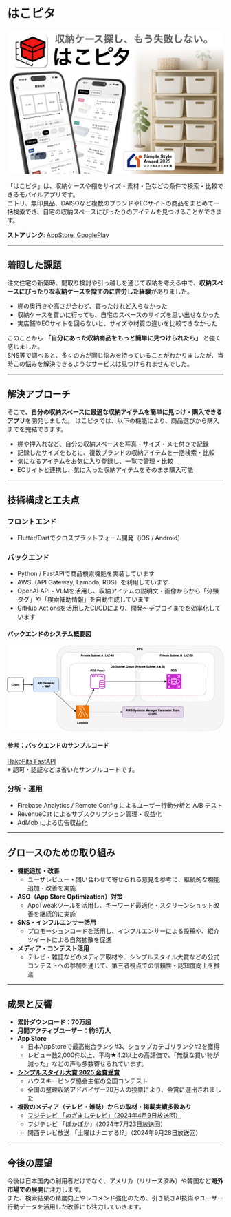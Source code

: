 # はこピタ

![link](assets/hakopita_image.png)
<!-- <img src="assets/hakopita_image.png" alt="はこピタアプリの画像" width="800"> -->

「はこピタ」は、収納ケースや棚をサイズ・素材・色などの条件で検索・比較できるモバイルアプリです。  
ニトリ、無印良品、DAISOなど複数のブランドやECサイトの商品をまとめて一括検索でき、自宅の収納スペースにぴったりのアイテムを見つけることができます。

**ストアリンク**: [AppStore](https://apps.apple.com/jp/app/id1644135792), [GooglePlay](https://play.google.com/store/apps/details?id=net.ddns.rtapps.hako_pita)

---

## 着眼した課題

注文住宅の新築時、間取り検討や引っ越しを通じて収納を考える中で、**収納スペースにぴったりな収納ケースを探すのに苦労した経験**がありました。
- 棚の奥行きや高さが合わず、買ったけれど入らなかった
- 収納ケースを買いに行っても、自宅のスペースのサイズを思い出せなかった
- 実店舗やECサイトを回らないと、サイズや材質の違いを比較できなかった

このことから **「自分にあった収納商品をもっと簡単に見つけられたら」** と強く感じました。  
SNS等で調べると、多くの方が同じ悩みを持っていることがわかりましたが、当時この悩みを解決できるようなサービスは見つけられませんでした。  

---

## 解決アプローチ

そこで、**自分の収納スペースに最適な収納アイテムを簡単に見つけ・購入できるアプリ**を開発しました。
はこピタでは、以下の機能により、商品選びから購入までを完結できます。
- 棚や押入れなど、自分の収納スペースを写真・サイズ・メモ付きで記録
- 記録したサイズをもとに、複数ブランドの収納アイテムを一括検索・比較
- 気になるアイテムをお気に入り登録し、一覧で管理・比較
- ECサイトと連携し、気に入った収納アイテムをそのまま購入可能

---

## 技術構成と工夫点

### フロントエンド
- Flutter/Dartでクロスプラットフォーム開発（iOS / Android）

### バックエンド
- Python / FastAPIで商品検索機能を実装しています
- AWS（API Gateway, Lambda, RDS）を利用しています
- OpenAI API・VLMを活用し、収納アイテムの説明文・画像からから「分類タグ」や「検索補助情報」を自動生成しています
- GitHub Actionsを活用したCI/CDにより、開発〜デプロイまでを効率化しています

#### バックエンドのシステム概要図
![link](assets/aws_serverless_architecture.drawio.png)

#### 参考：バックエンドのサンプルコード ###
[HakoPita FastAPI](https://github.com/remma-takeuchi/hakopita_fast_api)  
※ 認可・認証などは省いたサンプルコードです。

### 分析・運用
- Firebase Analytics / Remote Config によるユーザー行動分析と A/B テスト
- RevenueCat によるサブスクリプション管理・収益化
- AdMob による広告収益化

---

## グロースのための取り組み

- **機能追加・改善**
  - ユーザレビュー・問い合わせで寄せられる意見を参考に、継続的な機能追加・改善を実施
- **ASO（App Store Optimization）対策**
  - AppTweakツールを活用し、キーワード最適化・スクリーンショット改善を継続的に実施
- **SNS・インフルエンサー活用**
  - プロモーションコードを活用し、インフルエンサーによる投稿や、紹介ツイートによる自然拡散を促進
- **メディア・コンテスト活用**
  - テレビ・雑誌などのメディア取材や、シンプルスタイル大賞などの公式コンテストへの参加を通じて、第三者視点での信頼性・認知度向上を推進

---

## 成果と反響

- **累計ダウンロード：70万超**
- **月間アクティブユーザー：約9万人**
- **App Store**
  - 日本AppStoreで最高総合ランク#3、ショップカテゴリランク#2を獲得
  - レビュー数2,000件以上、平均★4.2以上の高評価で、「無駄な買い物が減った」などの声も多数寄せられています。
- **[シンプルスタイル大賞 2025 金賞受賞](https://housekeeping.or.jp/simple_style/simplestyle-2025/)**
  - ハウスキーピング協会主催の全国コンテスト
  - 全国の整理収納アドバイザー20万人の投票により、金賞に選出されました
- **複数のメディア（テレビ・雑誌）からの取材・掲載実績多数あり**
  - [フジテレビ 「めざましテレビ」（2024年4月9日放送回）](https://mezamashi.media/articles/-/6928)
  - フジテレビ 「ぽかぽか」（2024年7月23日放送回）
  - 関西テレビ放送 「土曜はナニする⁉」（2024年9月28日放送回）

---

## 今後の展望

今後は日本国内の利用者だけでなく、アメリカ（リリース済み）や韓国など**海外市場での展開**に注力します。  
また、検索結果の精度向上やレコメンド強化のため、引き続きAI技術やユーザー行動データを活用した改善にも注力していきます。
